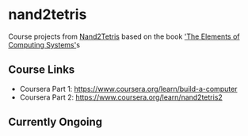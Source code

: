 # nand2tetris

Course projects from [Nand2Tetris](https://www.nand2tetris.org/) based on the book ['The Elements of Computing Systems'](https://www.nand2tetris.org/book)s

## Course Links
+ Coursera Part 1: https://www.coursera.org/learn/build-a-computer
+ Coursera Part 2: https://www.coursera.org/learn/nand2tetris2

## Currently Ongoing


